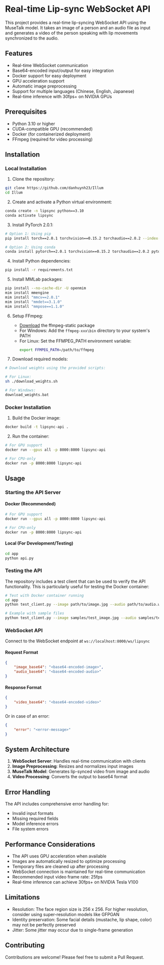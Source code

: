 # Real-time Lip-sync WebSocket API

This project provides a real-time lip-syncing WebSocket API using the MuseTalk model. It takes an image of a person and an audio file as input and generates a video of the person speaking with lip movements synchronized to the audio.

## Features

- Real-time WebSocket communication
- Base64-encoded input/output for easy integration
- Docker support for easy deployment
- GPU acceleration support
- Automatic image preprocessing
- Support for multiple languages (Chinese, English, Japanese)
- Real-time inference with 30fps+ on NVIDIA GPUs

## Prerequisites

- Python 3.10 or higher
- CUDA-compatible GPU (recommended)
- Docker (for containerized deployment)
- FFmpeg (required for video processing)

## Installation

### Local Installation

1. Clone the repository:
```bash
git clone https://github.com/danhuynh23/Illum
cd Illum
```

2. Create and activate a Python virtual environment:
```bash
conda create -n lipsync python==3.10
conda activate lipsync
```

3. Install PyTorch 2.0.1:
```bash
# Option 1: Using pip
pip install torch==2.0.1 torchvision==0.15.2 torchaudio==2.0.2 --index-url https://download.pytorch.org/whl/cu118

# Option 2: Using conda
conda install pytorch==2.0.1 torchvision==0.15.2 torchaudio==2.0.2 pytorch-cuda=11.8 -c pytorch -c nvidia
```

4. Install Python dependencies:
```bash
pip install -r requirements.txt
```

5. Install MMLab packages:
```bash
pip install --no-cache-dir -U openmim
mim install mmengine
mim install "mmcv==2.0.1"
mim install "mmdet==3.1.0"
mim install "mmpose==1.1.0"
```

6. Setup FFmpeg:
   - [Download](https://github.com/BtbN/FFmpeg-Builds/releases) the ffmpeg-static package
   - For Windows: Add the `ffmpeg-xxx\bin` directory to your system's PATH
   - For Linux: Set the FFMPEG_PATH environment variable:
     ```bash
     export FFMPEG_PATH=/path/to/ffmpeg
     ```

7. Download required models:
```bash
# Download weights using the provided scripts:

# For Linux:
sh ./download_weights.sh

# For Windows:
download_weights.bat
```

### Docker Installation

1. Build the Docker image:
```bash
docker build -t lipsync-api .
```

2. Run the container:
```bash
# For GPU support
docker run --gpus all -p 8000:8000 lipsync-api

# For CPU-only
docker run -p 8000:8000 lipsync-api
```

## Usage

### Starting the API Server

#### Docker (Recommended)
```bash
# For GPU support
docker run --gpus all -p 8000:8000 lipsync-api

# For CPU-only
docker run -p 8000:8000 lipsync-api
```

#### Local (For Development/Testing)
```bash
cd app
python api.py
```

### Testing the API

The repository includes a test client that can be used to verify the API functionality. This is particularly useful for testing the Docker container:

```bash
# Test with Docker container running
cd app
python test_client.py --image path/to/image.jpg --audio path/to/audio.wav

# Example with sample files
python test_client.py --image samples/test_image.jpg --audio samples/test_audio.wav
```

### WebSocket API

Connect to the WebSocket endpoint at `ws://localhost:8000/ws/lipsync`

#### Request Format
```json
{
    "image_base64": "<base64-encoded-image>",
    "audio_base64": "<base64-encoded-audio>"
}
```

#### Response Format
```json
{
    "video_base64": "<base64-encoded-video>"
}
```

Or in case of an error:
```json
{
    "error": "<error-message>"
}
```

## System Architecture

1. **WebSocket Server**: Handles real-time communication with clients
2. **Image Preprocessing**: Resizes and normalizes input images
3. **MuseTalk Model**: Generates lip-synced video from image and audio
4. **Video Processing**: Converts the output to base64 format

## Error Handling

The API includes comprehensive error handling for:
- Invalid input formats
- Missing required fields
- Model inference errors
- File system errors

## Performance Considerations

- The API uses GPU acceleration when available
- Images are automatically resized to optimize processing
- Temporary files are cleaned up after processing
- WebSocket connection is maintained for real-time communication
- Recommended input video frame rate: 25fps
- Real-time inference can achieve 30fps+ on NVIDIA Tesla V100

## Limitations

- Resolution: The face region size is 256 x 256. For higher resolution, consider using super-resolution models like GFPGAN
- Identity preservation: Some facial details (mustache, lip shape, color) may not be perfectly preserved
- Jitter: Some jitter may occur due to single-frame generation

## Contributing

Contributions are welcome! Please feel free to submit a Pull Request.
